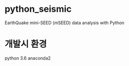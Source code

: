 # python_seismic
EarthQuake mini-SEED (mSEED) data analysis with Python

# 개발시 환경
python 3.6
anaconda2
